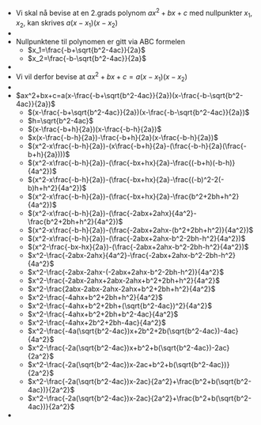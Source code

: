 - Vi skal nå bevise at en 2.grads polynom $ax^2+bx+c$ med nullpunkter $x_1, x_2$,
  kan skrives $a(x-x_1)(x-x_2)$
-
- Nullpunktene til polynomen er gitt via ABC formelen
	- $x_1=\frac{-b+\sqrt{b^2-4ac}}{2a}$
	- $x_2=\frac{-b-\sqrt{b^2-4ac}}{2a}$
-
- Vi vil derfor bevise at $ax^2+bx+c=a(x-x_1)(x-x_2)$
-
- $ax^2+bx+c=a(x-\frac{-b+\sqrt{b^2-4ac}}{2a})(x-\frac{-b-\sqrt{b^2-4ac}}{2a})$
	- $(x-\frac{-b+\sqrt{b^2-4ac}}{2a})(x-\frac{-b-\sqrt{b^2-4ac}}{2a})$
	- $h=\sqrt{b^2-4ac}$
	- $(x-\frac{-b+h}{2a})(x-\frac{-b-h}{2a})$
	- $x(x-\frac{-b-h}{2a})-\frac{-b+h}{2a}(x-\frac{-b-h}{2a})$
	- $(x^2-x\frac{-b-h}{2a})-(x\frac{-b+h}{2a}-(\frac{-b-h}{2a}(\frac{-b+h}{2a})))$
	- $(x^2-x\frac{-b-h}{2a})-(\frac{-bx+hx}{2a}-\frac{(-b+h)(-b-h)}{4a^2})$
	- $(x^2-x\frac{-b-h}{2a})-(\frac{-bx+hx}{2a}-\frac{(-b)^2-2(-b)h+h^2}{4a^2})$
	- $(x^2-x\frac{-b-h}{2a})-(\frac{-bx+hx}{2a}-\frac{b^2+2bh+h^2}{4a^2})$
	- $(x^2-x\frac{-b-h}{2a})-(\frac{-2abx+2ahx}{4a^2}-\frac{b^2+2bh+h^2}{4a^2})$
	- $(x^2-x\frac{-b-h}{2a})-(\frac{-2abx+2ahx-(b^2+2bh+h^2)}{4a^2})$
	- $(x^2-x\frac{-b-h}{2a})-(\frac{-2abx+2ahx-b^2-2bh-h^2}{4a^2})$
	- $(x^2-\frac{-bx-hx}{2a})-(\frac{-2abx+2ahx-b^2-2bh-h^2}{4a^2})$
	- $x^2-\frac{-2abx-2ahx}{4a^2}-\frac{-2abx+2ahx-b^2-2bh-h^2}{4a^2}$
	- $x^2-\frac{-2abx-2ahx-(-2abx+2ahx-b^2-2bh-h^2)}{4a^2}$
	- $x^2-\frac{-2abx-2ahx+2abx-2ahx+b^2+2bh+h^2}{4a^2}$
	- $x^2-\frac{2abx-2abx-2ahx-2ahx+b^2+2bh+h^2}{4a^2}$
	- $x^2-\frac{-4ahx+b^2+2bh+h^2}{4a^2}$
	- $x^2-\frac{-4ahx+b^2+2bh+(\sqrt{b^2-4ac})^2}{4a^2}$
	- $x^2-\frac{-4ahx+b^2+2bh+b^2-4ac}{4a^2}$
	- $x^2-\frac{-4ahx+2b^2+2bh-4ac}{4a^2}$
	- $x^2-\frac{-4a(\sqrt{b^2-4ac})x+2b^2+2b(\sqrt{b^2-4ac})-4ac}{4a^2}$
	- $x^2-\frac{-2a(\sqrt{b^2-4ac})x+b^2+b(\sqrt{b^2-4ac})-2ac}{2a^2}$
	- $x^2-\frac{-2a(\sqrt{b^2-4ac})x-2ac+b^2+b(\sqrt{b^2-4ac})}{2a^2}$
	- $x^2-\frac{-2a(\sqrt{b^2-4ac})x-2ac}{2a^2}+\frac{b^2+b(\sqrt{b^2-4ac})}{2a^2}$
	- $x^2-\frac{-2a(\sqrt{b^2-4ac})x-2ac}{2a^2}+\frac{b^2+b(\sqrt{b^2-4ac})}{2a^2}$
-